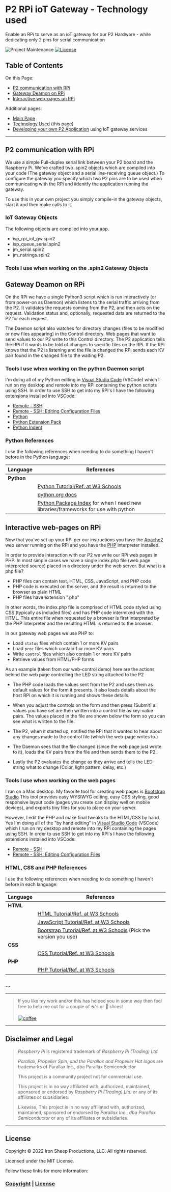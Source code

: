 # P2 RPi ioT Gateway - Technology used

Enable an RPi to serve as an ioT gateway for our P2 Hardware - while dedicating only 2 pins for serial communication

![Project Maintenance][maintenance-shield]
[![License][license-shield]](LICENSE)

## Table of Contents

On this Page:

- [P2 communication with RPi](https://github.com/ironsheep/P2-RPi-IoT-gateway/blob/main/TECHNOLOGY.md#p2-communication-with-rpi) 
- [Gateway Deamon on RPi](https://github.com/ironsheep/P2-RPi-IoT-gateway/blob/main/TECHNOLOGY.md#gateway-deamon-on-rpi) 
- [Interactive web-pages on RPi](https://github.com/ironsheep/P2-RPi-IoT-gateway/blob/main/TECHNOLOGY.md#interactive-web-pages-on-rpi) 

Additional pages:

- [Main Page](README.md)
- [Technology Used](TECHNOLOGY.md) (this page)
- [Developing your own P2 Application](DEVELOP.md) using IoT gateway services

---


## P2 communication with RPi

We use a simple Full-duplex serial link between your P2 board and the Raspberry Pi. We've crafted two .spin2 objects which are compiled into your code (The gateway object and a serial line-receiving queue object.) To configure the gateway you specify which two P2 pins are to be used when communicating with the RPi and iidenitfy the application running the gateway.

To use this in your own project you simply compile-in the gateway objects, start it and then make calls to it.

### IoT Gateway Objects

The following objects are compiled into your app.

- isp\_rpi\_iot_gw.spin2
- isp\_queue_serial.spin2
- jm_serial.spin2
- jm_nstrings.spin2

### Tools I use when working on the .spin2 Gateway Objects


## Gateway Deamon on RPi

On the RPi we have a single Python3 script which is run interactively (or from power-on as Daemon) which listens to the serial traffic arriving from the P2. It validates the requests coming from the P2, and then acts on the request. Validation status and, optionally, requested data are returned to the P2 for each request.

The Daemon script also watches for directory changes (files to be modified or new files appearing) in the Control directory.  Web pages that want to send values to our P2 write to this Control directory. The P2 application tells the RPi if it wants to be told of changes to specific files on the RPi. If the RPi knows that the P2 is listening and the file is changed the RPi sends each KV pair found in the changed file to the waiting P2.

### Tools I use when working on the python Daemon script

I'm doing all of my Python editing in [Visual Studio Code](https://code.visualstudio.com/) (VSCode) which I run on my desktop and remote into my RPi containing the python scripts using SSH. In order to use SSH to get into my RPi's I have the following extensions installed into VSCode:

- [Remote - SSH](https://marketplace.visualstudio.com/items?itemName=ms-vscode-remote.remote-ssh)
- [Remote - SSH: Editing Configuration Files](https://marketplace.visualstudio.com/items?itemName=ms-vscode-remote.remote-ssh-edit)
- [Python](https://marketplace.visualstudio.com/items?itemName=ms-python.python)
- [Python Extension Pack](https://marketplace.visualstudio.com/items?itemName=donjayamanne.python-extension-pack)
- [Python Indent](https://marketplace.visualstudio.com/items?itemName=KevinRose.vsc-python-indent)

### Python References

I use the following references when needing to do something I haven't before in the Python language:

| Language | References |
| --- | --- |
| **Python** |
|| [Python Tutorial/Ref. at W3 Schools](https://www.w3schools.com/python/)
|| [python.org docs](https://www.python.org/doc/)
|| [Python Package Index](https://pypi.org/) for when I need new libraries/frameworks for use with python

## Interactive web-pages on RPi

Now that you've set up your RPi per our instructions you have the [Apache2](https://en.wikipedia.org/wiki/Apache_HTTP_Server) web server running on the RPi and you have the [PHP](https://en.wikipedia.org/wiki/PHP) interpreter installed.

In order to provide interaction with our P2 we write our RPi web pages in PHP. In most simple cases we have a single index.php file (web page interpreted source) placed in a directory under the web server.  But what is a php file?

- PHP files can contain text, HTML, CSS, JavaScript, and PHP code
- PHP code is executed on the server, and the result is returned to the browser as plain HTML
- PHP files have extension ".php"

In other words, the index.php file is comprised of HTML code styled using CSS (typically as included files) and has PHP code intermixed with the HTML.  This entire file when requested by a browser is first interpreted by the PHP Interpreter and the resulting HTML is returned to the browser.

In our gateway web pages we use PHP to:

- Load `status` files which contain 1 or more KV pairs
- Load `proc` files which contain 1 or more KV pairs
- Write `control` files which also contain 1 or more KV pairs
- Retrieve values from HTML/PHP forms 

As an example (taken from our web-control demo) here are the actions behind the web page controlling the LED string attached to the P2

- The PHP code loads the values sent from the P2 and uses them as default values for the form it presents.  It also loads details about the host RPi on which it is running and shows these details.

- When you adjust the controls on the form and then press [Submit] all values you have set are then written into a control file as key-value pairs. The values placed in the file are shown below the form so you can see what is written to the file.

- The P2, when it started up, notified the RPi that it wanted to hear about any changes made to the control file (which the web-page writes to.)

- The Daemon sees that the file changed (since the web page just wrote to it), loads the KV pairs from the file and then sends them to the P2.

- Lastly the P2 evaluates the change as they arrive and tells the LED string what to change (Color, light pattern, delay, etc.)


### Tools I use when working on the web pages

I run on a Mac desktop.  My favorite tool for creating web pages is [Bootstrap Studio](https://bootstrapstudio.io/)  This tool provides easy WYSIWYG editing, easy CSS styling, good responsive layout code (pages you create can display well on mobile devices), and exports tiny files for you to place on your server.

However, I edit the PHP and make final tweaks to the HTML/CSS by hand. Yes I'm doing all of the "by hand editing" in [Visual Studio Code](https://code.visualstudio.com/) (VSCode) which I run on my desktop and remote into my RPi containing the pages using SSH. In order to use SSH to get into my RPi's I have the following extensions installed into VSCode:

- [Remote - SSH](https://marketplace.visualstudio.com/items?itemName=ms-vscode-remote.remote-ssh)
- [Remote - SSH: Editing Configuration Files](https://marketplace.visualstudio.com/items?itemName=ms-vscode-remote.remote-ssh-edit)

### HTML, CSS and PHP References

I use the following references when needing to do something I haven't before in each language:

| Language | References |
| --- | --- |
| **HTML** |
|| [HTML Tutorial/Ref. at W3 Schools](https://www.w3schools.com/html/)
|| [JavaScript Tutorial/Ref. at W3 Schools](https://www.w3schools.com/js/)
|| [Bootstrap Tutorial/Ref. at W3 Schools](https://www.w3schools.com/bootstrap/bootstrap_ver.asp) (Pick the version you use)
| **CSS** |
|| [CSS Tutorial/Ref. at W3 Schools](https://www.w3schools.com/css/)
| **PHP** |
|| [PHP Tutorial/Ref. at W3 Schools](https://www.w3schools.com/php/)

### ...

---

> If you like my work and/or this has helped you in some way then feel free to help me out for a couple of :coffee:'s or :pizza: slices!
>
> [![coffee](https://www.buymeacoffee.com/assets/img/custom_images/black_img.png)](https://www.buymeacoffee.com/ironsheep)

---

## Disclaimer and Legal

> *Raspberry Pi* is registered trademark of *Raspberry Pi (Trading) Ltd.*
>
> *Parallax, Propeller Spin, and the Parallax and Propeller Hat logos* are trademarks of Parallax Inc., dba Parallax Semiconductor
>
> This project is a community project not for commercial use.
>
> This project is in no way affiliated with, authorized, maintained, sponsored or endorsed by *Raspberry Pi (Trading) Ltd.* or any of its affiliates or subsidiaries.
>
> Likewise, This project is in no way affiliated with, authorized, maintained, sponsored or endorsed by *Parallax Inc., dba Parallax Semiconductor* or any of its affiliates or subsidiaries.

---

## License

Copyright © 2022 Iron Sheep Productions, LLC. All rights reserved.

Licensed under the MIT License.

Follow these links for more information:

### [Copyright](copyright) | [License](LICENSE)

[maintenance-shield]: https://img.shields.io/badge/maintainer-stephen%40ironsheep%2ebiz-blue.svg?style=for-the-badge

[marketplace-version]: https://vsmarketplacebadge.apphb.com/version-short/ironsheepproductionsllc.spin2.svg

[marketplace-installs]: https://vsmarketplacebadge.apphb.com/installs-short/ironsheepproductionsllc.spin2.svg

[marketplace-rating]: https://vsmarketplacebadge.apphb.com/rating-short/ironsheepproductionsllc.spin2.svg

[license-shield]: https://camo.githubusercontent.com/bc04f96d911ea5f6e3b00e44fc0731ea74c8e1e9/68747470733a2f2f696d672e736869656c64732e696f2f6769746875622f6c6963656e73652f69616e74726963682f746578742d646976696465722d726f772e7376673f7374796c653d666f722d7468652d6261646765
